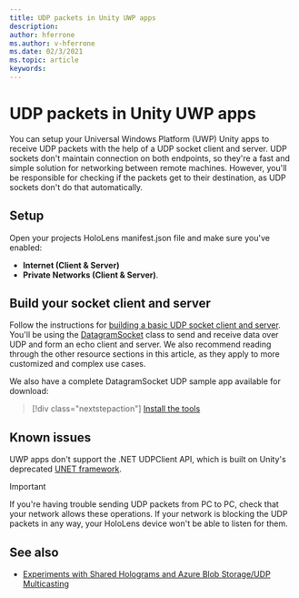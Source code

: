```yaml
---
title: UDP packets in Unity UWP apps
description:
author: hferrone
ms.author: v-hferrone
ms.date: 02/3/2021
ms.topic: article
keywords: 
---
```


# UDP packets in Unity UWP apps

You can setup your Universal Windows Platform (UWP) Unity apps to receive UDP packets with the help of a UDP socket client and server. UDP sockets don't maintain connection on both endpoints, so they're a fast and simple solution for networking between remote machines. However, you'll be responsible for checking if the packets get to their destination, as UDP sockets don't do that automatically.

## Setup

Open your projects HoloLens manifest.json file and make sure you've enabled:
* **Internet (Client & Server)** 
* **Private Networks (Client & Server)**.

## Build your socket client and server 

Follow the instructions for [building a basic UDP socket client and server](https://docs.microsoft.com/windows/uwp/networking/sockets#build-a-basic-udp-socket-client-and-server). You'll be using the [DatagramSocket](https://docs.microsoft.com/uwp/api/Windows.Networking.Sockets.DatagramSocket?view=winrt-19041) class to send and receive data over UDP and form an echo client and server. We also recommend reading through the other resource sections in this article, as they apply to more customized and complex use cases. 

We also have a complete DatagramSocket UDP sample app available for download:

> [!div class="nextstepaction"]
> [Install the tools](https://docs.microsoft.com/samples/microsoft/windows-universal-samples/datagramsocket/)

## Known issues

UWP apps don't support the .NET UDPClient API, which is built on Unity's deprecated [UNET framework](https://docs.unity3d.com/Manual/UNet.html).

> [!IMPORTANT]
> If you're having trouble sending UDP packets from PC to PC, check that your network allows these operations. If your network is blocking the UDP packets in any way, your HoloLens device won't be able to listen for them.

## See also 
* [Experiments with Shared Holograms and Azure Blob Storage/UDP Multicasting](https://mtaulty.com/2017/12/29/experiments-with-shared-holograms-and-azure-blob-storage-udp-multicasting-part-1/)
